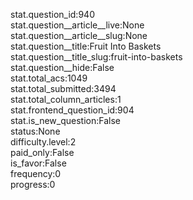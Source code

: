 stat.question_id:940  
stat.question__article__live:None  
stat.question__article__slug:None  
stat.question__title:Fruit Into Baskets  
stat.question__title_slug:fruit-into-baskets  
stat.question__hide:False  
stat.total_acs:1049  
stat.total_submitted:3494  
stat.total_column_articles:1  
stat.frontend_question_id:904  
stat.is_new_question:False  
status:None  
difficulty.level:2  
paid_only:False  
is_favor:False  
frequency:0  
progress:0  
